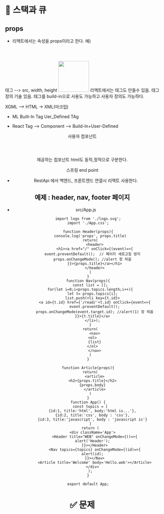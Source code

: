 # 📘 스택과 큐

## props 
- 리액트에서는 속성을 props이라고 한다.
예)
<Header title="REACT"></Header>

<HTML> 태그 --> src, width, height
<img src = "image.jpg" width="100" height="100"/>
리액트에서는 태그도 만들수 있음. 태그 정의 기술 있음.
태그를 build-in으로 사용도 가능하고 사용자 정의도 가능하다.

XGML --> HTML  -> XML(마크업) 

* ML
Built-In Tag
Uer_Defined TAg

* React
Tag --> Component --> Build-In+User-Defined
<Header><Header/> 사용자 컴포넌트
<header></header/> 제공하는 컴포넌트
html도 동적,정적으로 구분한다.

스프링 
end point

* RestApi 에서 백엔드, 프론트엔드 연결시 리액트 사용한다.


## 예제 : header, nav, footer 페이지

* src/App.js

		import logo from './logo.svg';
		import './App.css';

		function Header(props){
		  console.log('props', props.title)
		  return(
		      <header>
		      <h1><a href="/" onClick={(event)=>{
			event.preventDefault();  // 페이지 새로고침 방지
			props.onChangeMode(); //alert 창 띄움
		      }}>{props.title}</a></h1>
		      </header>
		  )
		}
		function Nav(props){
		  const list = [];
		  for(let i=0;i<props.topics.length;i++){
		    let t= props.topics[i];
		    list.push(<li key={t.id}>
		      <a id={t.id} href={'/read/'+t.id} onClick={event=>{
		      event.preventDefault();
		      props.onChangeMode(event.target.id); //alert(1) 창 띄움
		    }}>{t.title}</a>
		    </li>);
		  }
		  return(
		      <nav>
			<ol>
			  {list}
			</ol>
		      </nav>
		  )
		}

		function Article(props){
		  return(
		      <article>
			<h2>{props.title}</h2>
			{props.body}
		      </article>
		  )
		}
		function App() {
		  const topics = [
		    {id:1, title:'html', body:'html is...'},
		    {id:2, title:'css', body : 'css'},
		    {id:3, title:'javascript', body : 'javascript is'}
		  ]
		  return (
		    <div className='App'>
		      <Header title="WEB" onChangeMode={()=>{
			alert('Header');
		      }}></Header>
		      <Nav topics={topics} onChangeMode={(id)=>{
			alert(id);
		      }}></Nav>
		      <Article title='Welcome' body='Hello.web'></Article>
		    </div>
		  );
		}

		export default App;






# ✅ 문제
